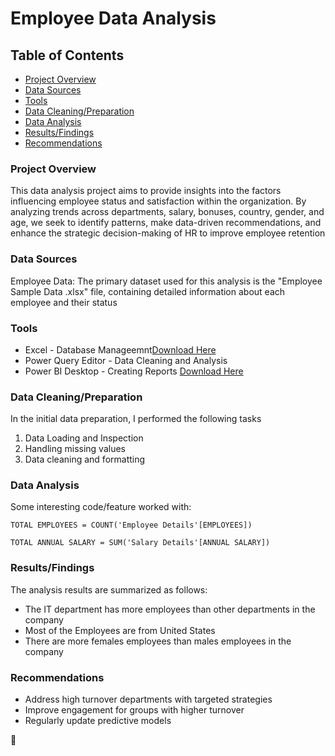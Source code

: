# Employee Data Analysis

## Table of Contents

- [Project Overview](#project-overview)
- [Data Sources](#data-sources)
- [Tools](#tools)
- [Data Cleaning/Preparation](#data-cleaning/preparation)
- [Data Analysis](#data-analysis)
- [Results/Findings](#results/findings)
- [Recommendations](#recommendations)

### Project Overview

This data analysis project aims to provide insights into the factors influencing employee status and satisfaction within the organization. By analyzing trends across departments, salary, bonuses, country, gender, and age, we seek to identify patterns, make data-driven recommendations, and enhance the strategic decision-making of HR to improve employee retention

### Data Sources

Employee Data: The primary dataset used for this analysis is the "Employee Sample Data .xlsx" file, containing detailed information about each employee and their status

### Tools

- Excel - Database Manageemnt[Download Here](https://microsoft.com)
- Power Query Editor - Data Cleaning and Analysis
- Power BI Desktop - Creating Reports [Download Here](https://www.microsoft.com/en-us/download/details.aspx?id=58494)

### Data Cleaning/Preparation

In the initial data preparation, I performed the following tasks
1. Data Loading and Inspection
2. Handling missing values
3. Data cleaning and formatting

### Data Analysis

Some interesting code/feature worked with:

```dax
TOTAL EMPLOYEES = COUNT('Employee Details'[EMPLOYEES])
```
```dax
TOTAL ANNUAL SALARY = SUM('Salary Details'[ANNUAL SALARY])
```

### Results/Findings

The analysis results are summarized as follows:
- The IT department has more employees than other departments in the company
- Most of the Employees are from United States
- There are more females employees than males employees in the company

 ### Recommendations

- Address high turnover departments with targeted strategies
- Improve engagement for groups with higher turnover
- Regularly update predictive models

🙂


